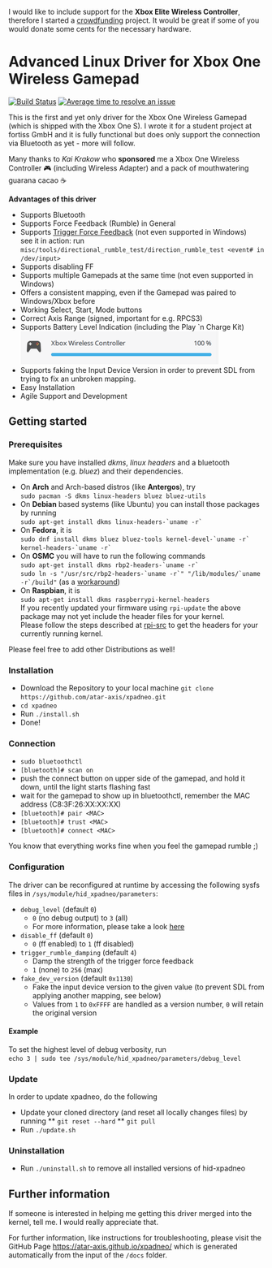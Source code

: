 I would like to include support for the **Xbox Elite Wireless Controller**, therefore I started a [crowdfunding](https://www.leetchi.com/de/Cagnotte/46484080/b73f2096) project. It would be great if some of you would donate some cents for the necessary hardware.


# Advanced Linux Driver for Xbox One Wireless Gamepad

[![Build Status](https://travis-ci.org/atar-axis/xpadneo.svg?branch=master)](https://travis-ci.org/atar-axis/xpadneo)
[![Average time to resolve an issue](http://isitmaintained.com/badge/resolution/atar-axis/xpadneo.svg)](http://isitmaintained.com/project/atar-axis/xpadneo "Average time to resolve an issue")

This is the first and yet only driver for the Xbox One Wireless Gamepad (which is shipped with the Xbox One S). I wrote it for a student project at fortiss GmbH and it is fully functional but does only support the connection via Bluetooth as yet - more will follow.

Many thanks to *Kai Krakow* who **sponsored** me a Xbox One Wireless Controller :video_game: (including Wireless Adapter) and a pack of mouthwatering guarana cacao :coffee:

**Advantages of this driver**
* Supports Bluetooth
* Supports Force Feedback (Rumble) in General
* Supports [Trigger Force Feedback](https://www.youtube.com/watch?v=G4PHupKm2OQ) (not even supported in Windows)  
  see it in action: run `misc/tools/directional_rumble_test/direction_rumble_test <event# in /dev/input>`
* Supports disabling FF
* Supports multiple Gamepads at the same time (not even supported in Windows)
* Offers a consistent mapping, even if the Gamepad was paired to Windows/Xbox before
* Working Select, Start, Mode buttons
* Correct Axis Range (signed, important for e.g. RPCS3)
* Supports Battery Level Indication (including the Play \`n Charge Kit)  
  ![Battery Level Indication](./img/battery_support.png)
* Supports faking the Input Device Version in order to prevent SDL from trying to fix an unbroken mapping.
* Easy Installation
* Agile Support and Development

## Getting started
### Prerequisites
Make sure you have installed *dkms*, *linux headers* and a bluetooth implementation (e.g. *bluez*) and their dependencies.

* On **Arch** and Arch-based distros (like **Antergos**), try  
  `sudo pacman -S dkms linux-headers bluez bluez-utils`  
* On **Debian** based systems (like Ubuntu) you can install those packages by running  
  ``sudo apt-get install dkms linux-headers-`uname -r` ``  
* On **Fedora**, it is  
  ``sudo dnf install dkms bluez bluez-tools kernel-devel-`uname -r` kernel-headers-`uname -r` `` 
* On **OSMC** you will have to run the following commands  
  ``sudo apt-get install dkms rbp2-headers-`uname -r` ``  
  ``sudo ln -s "/usr/src/rbp2-headers-`uname -r`" "/lib/modules/`uname -r`/build"`` (as a [workaround](https://github.com/osmc/osmc/issues/471))
* On **Raspbian**, it is  
  `sudo apt-get install dkms raspberrypi-kernel-headers`  
  If you recently updated your firmware using `rpi-update` the above package may not yet include the header files for your kernel.  
  Please follow the steps described at [rpi-src](https://github.com/notro/rpi-source/wiki) to get the headers for your currently running kernel.  
  
Please feel free to add other Distributions as well!

### Installation
* Download the Repository to your local machine 
  `git clone https://github.com/atar-axis/xpadneo.git`
* `cd xpadneo`
* Run `./install.sh`
* Done!

### Connection
* `sudo bluetoothctl`
* `[bluetooth]# scan on`
* push the connect button on upper side of the gamepad, and hold it down, until the light starts flashing fast
* wait for the gamepad to show up in bluetoothctl, remember the MAC address (C8:3F:26:XX:XX:XX)
* `[bluetooth]# pair <MAC>`
* `[bluetooth]# trust <MAC>`
* `[bluetooth]# connect <MAC>`

You know that everything works fine when you feel the gamepad rumble ;)

### Configuration
The driver can be reconfigured at runtime by accessing the following sysfs
files in `/sys/module/hid_xpadneo/parameters`:

* `debug_level` (default `0`)
  * `0` (no debug output) to `3` (all)
  * For more information, please take a look [here](https://atar-axis.github.io/xpadneo/#debugging)
* `disable_ff` (default `0`)
  * `0` (ff enabled) to `1` (ff disabled)
* `trigger_rumble_damping` (default `4`)
  * Damp the strength of the trigger force feedback
  * `1` (none) to `256` (max)
* `fake_dev_version` (default `0x1130`)
  * Fake the input device version to the given value (to prevent SDL from applying another mapping, see below)
  * Values from `1` to `0xFFFF` are handled as a version number, `0` will retain the original version
  
#### Example
To set the highest level of debug verbosity, run  
`echo 3 | sudo tee /sys/module/hid_xpadneo/parameters/debug_level`

### Update
In order to update xpadneo, do the following
* Update your cloned directory (and reset all locally changes files) by running
** `git reset --hard`
** `git pull`
* Run `./update.sh`

### Uninstallation
* Run `./uninstall.sh` to remove all installed versions of hid-xpadneo

## Further information

If someone is interested in helping me getting this driver merged into the kernel, tell me. I would really appreciate that.

For further information, like instructions for troubleshooting, please visit the GitHub Page https://atar-axis.github.io/xpadneo/ which is generated automatically from the input of the `/docs` folder.
